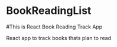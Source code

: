 # BookReadingList

#This is React Book Reading Track App

React app to track books thats plan to read

